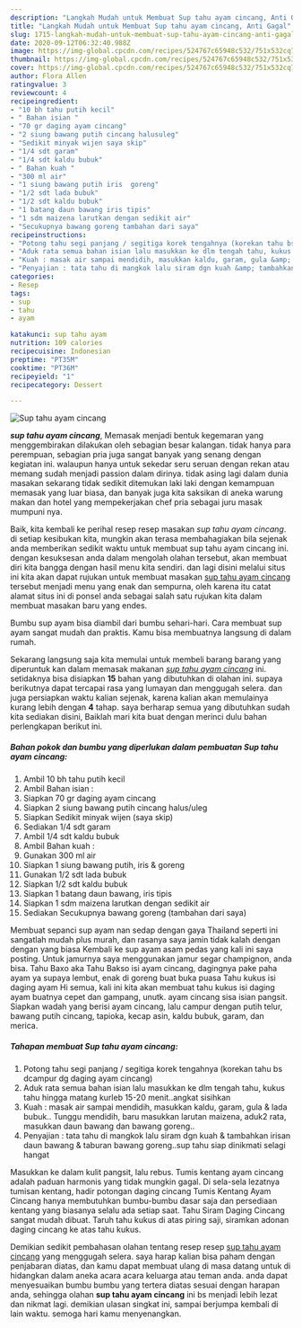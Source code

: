 ```yaml
---
description: "Langkah Mudah untuk Membuat Sup tahu ayam cincang, Anti Gagal"
title: "Langkah Mudah untuk Membuat Sup tahu ayam cincang, Anti Gagal"
slug: 1715-langkah-mudah-untuk-membuat-sup-tahu-ayam-cincang-anti-gagal
date: 2020-09-12T06:32:40.988Z
image: https://img-global.cpcdn.com/recipes/524767c65948c532/751x532cq70/sup-tahu-ayam-cincang-foto-resep-utama.jpg
thumbnail: https://img-global.cpcdn.com/recipes/524767c65948c532/751x532cq70/sup-tahu-ayam-cincang-foto-resep-utama.jpg
cover: https://img-global.cpcdn.com/recipes/524767c65948c532/751x532cq70/sup-tahu-ayam-cincang-foto-resep-utama.jpg
author: Flora Allen
ratingvalue: 3
reviewcount: 4
recipeingredient:
- "10 bh tahu putih kecil"
- " Bahan isian "
- "70 gr daging ayam cincang"
- "2 siung bawang putih cincang halusuleg"
- "Sedikit minyak wijen saya skip"
- "1/4 sdt garam"
- "1/4 sdt kaldu bubuk"
- " Bahan kuah "
- "300 ml air"
- "1 siung bawang putih iris  goreng"
- "1/2 sdt lada bubuk"
- "1/2 sdt kaldu bubuk"
- "1 batang daun bawang iris tipis"
- "1 sdm maizena larutkan dengan sedikit air"
- "Secukupnya bawang goreng tambahan dari saya"
recipeinstructions:
- "Potong tahu segi panjang / segitiga korek tengahnya (korekan tahu bs dcampur dg daging ayam cincang)"
- "Aduk rata semua bahan isian lalu masukkan ke dlm tengah tahu, kukus tahu hingga matang kurleb 15-20 menit..angkat sisihkan"
- "Kuah : masak air sampai mendidih, masukkan kaldu, garam, gula &amp; lada bubuk.. Tunggu mendidih, baru masukkan larutan maizena, aduk2 rata, masukkan daun bawang dan bawang goreng.."
- "Penyajian : tata tahu di mangkok lalu siram dgn kuah &amp; tambahkan irisan daun bawang &amp; taburan bawang goreng..sup tahu siap dinikmati selagi hangat"
categories:
- Resep
tags:
- sup
- tahu
- ayam

katakunci: sup tahu ayam 
nutrition: 109 calories
recipecuisine: Indonesian
preptime: "PT35M"
cooktime: "PT36M"
recipeyield: "1"
recipecategory: Dessert

---
```



![Sup tahu ayam cincang](https://img-global.cpcdn.com/recipes/524767c65948c532/751x532cq70/sup-tahu-ayam-cincang-foto-resep-utama.jpg)

<b><i>sup tahu ayam cincang</i></b>, Memasak menjadi bentuk kegemaran yang menggembirakan dilakukan oleh sebagian besar kalangan. tidak hanya para perempuan, sebagian pria juga sangat banyak yang senang dengan kegiatan ini. walaupun hanya untuk sekedar seru seruan dengan rekan atau memang sudah menjadi passion dalam dirinya. tidak asing lagi dalam dunia masakan sekarang tidak sedikit ditemukan laki laki dengan kemampuan memasak yang luar biasa, dan banyak juga kita saksikan di aneka warung makan dan hotel yang mempekerjakan chef pria sebagai juru masak mumpuni nya.

Baik, kita kembali ke perihal resep resep masakan <i>sup tahu ayam cincang</i>. di setiap kesibukan kita, mungkin akan terasa membahagiakan bila sejenak anda memberikan sedikit waktu untuk membuat sup tahu ayam cincang ini. dengan kesuksesan anda dalam mengolah olahan tersebut, akan membuat diri kita bangga dengan hasil menu kita sendiri. dan lagi disini melalui situs ini kita akan dapat rujukan untuk membuat masakan <u>sup tahu ayam cincang</u> tersebut menjadi menu yang enak dan sempurna, oleh karena itu catat alamat situs ini di ponsel anda sebagai salah satu rujukan kita dalam membuat masakan baru yang endes.

Bumbu sup ayam bisa diambil dari bumbu sehari-hari. Cara membuat sup ayam sangat mudah dan praktis. Kamu bisa membuatnya langsung di dalam rumah.


Sekarang langsung saja kita memulai untuk membeli barang barang yang diperuntuk kan dalam memasak makanan <u><i>sup tahu ayam cincang</i></u> ini. setidaknya bisa disiapkan <b>15</b> bahan yang dibutuhkan di olahan ini. supaya berikutnya dapat tercapai rasa yang lumayan dan menggugah selera. dan juga persiapkan waktu kalian sejenak, karena kalian akan memulainya kurang lebih dengan <b>4</b> tahap. saya berharap semua yang dibutuhkan sudah kita sediakan disini, Baiklah mari kita buat dengan merinci dulu bahan perlengkapan berikut ini.

<!--inarticleads1-->

##### Bahan pokok dan bumbu yang diperlukan dalam pembuatan Sup tahu ayam cincang:

1. Ambil 10 bh tahu putih kecil
1. Ambil  Bahan isian :
1. Siapkan 70 gr daging ayam cincang
1. Siapkan 2 siung bawang putih cincang halus/uleg
1. Siapkan Sedikit minyak wijen (saya skip)
1. Sediakan 1/4 sdt garam
1. Ambil 1/4 sdt kaldu bubuk
1. Ambil  Bahan kuah :
1. Gunakan 300 ml air
1. Siapkan 1 siung bawang putih, iris &amp; goreng
1. Gunakan 1/2 sdt lada bubuk
1. Siapkan 1/2 sdt kaldu bubuk
1. Siapkan 1 batang daun bawang, iris tipis
1. Siapkan 1 sdm maizena larutkan dengan sedikit air
1. Sediakan Secukupnya bawang goreng (tambahan dari saya)


Membuat sepanci sup ayam nan sedap dengan gaya Thailand seperti ini sangatlah mudah plus murah, dan rasanya saya jamin tidak kalah dengan dengan yang biasa Kembali ke sup ayam asam pedas yang kali ini saya posting. Untuk jamurnya saya menggunakan jamur segar champignon, anda bisa. Tahu Baxo aka Tahu Bakso isi ayam cincang, dagingnya pake paha ayam ya supaya lembut, enak di goreng buat buka puasa Tahu kukus isi daging ayam Hi semua, kali ini kita akan membuat tahu kukus isi daging ayam buatnya cepet dan gampang, unutk. ayam cincang sisa isian pangsit. Siapkan wadah yang berisi ayam cincang, lalu campur dengan putih telur, bawang putih cincang, tapioka, kecap asin, kaldu bubuk, garam, dan merica. 

<!--inarticleads2-->

##### Tahapan membuat Sup tahu ayam cincang:

1. Potong tahu segi panjang / segitiga korek tengahnya (korekan tahu bs dcampur dg daging ayam cincang)
1. Aduk rata semua bahan isian lalu masukkan ke dlm tengah tahu, kukus tahu hingga matang kurleb 15-20 menit..angkat sisihkan
1. Kuah : masak air sampai mendidih, masukkan kaldu, garam, gula &amp; lada bubuk.. Tunggu mendidih, baru masukkan larutan maizena, aduk2 rata, masukkan daun bawang dan bawang goreng..
1. Penyajian : tata tahu di mangkok lalu siram dgn kuah &amp; tambahkan irisan daun bawang &amp; taburan bawang goreng..sup tahu siap dinikmati selagi hangat


Masukkan ke dalam kulit pangsit, lalu rebus. Tumis kentang ayam cincang adalah paduan harmonis yang tidak mungkin gagal. Di sela-sela lezatnya tumisan kentang, hadir potongan daging cincang Tumis Kentang Ayam Cincang hanya membutuhkan bumbu-bumbu dasar saja dan persediaan kentang yang biasanya selalu ada setiap saat. Tahu Siram Daging Cincang sangat mudah dibuat. Taruh tahu kukus di atas piring saji, siramkan adonan daging cincang ke atas tahu kukus. 

Demikian sedikit pembahasan olahan tentang resep resep <u>sup tahu ayam cincang</u> yang menggugah selera. saya harap kalian bisa paham dengan penjabaran diatas, dan kamu dapat membuat ulang di masa datang untuk di hidangkan dalam aneka acara acara keluarga atau teman anda. anda dapat menyesuaikan bumbu bumbu yang tertera diatas sesuai dengan harapan anda, sehingga olahan <b>sup tahu ayam cincang</b> ini bs menjadi lebih lezat dan nikmat lagi. demikian ulasan singkat ini, sampai berjumpa kembali di lain waktu. semoga hari kamu menyenangkan.
